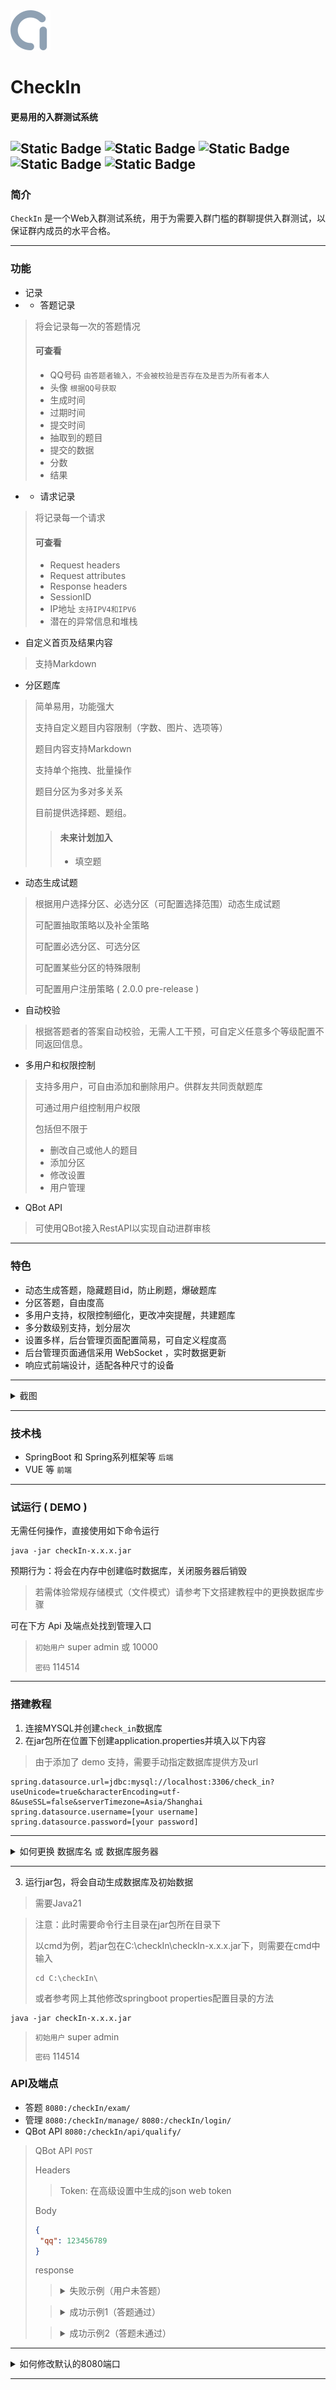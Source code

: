 <img width="64" height="64" src="icon.svg" alt="icon">

# CheckIn
#### 更易用的入群测试系统
![Static Badge](https://img.shields.io/badge/Language-Java-red)
![Static Badge](https://img.shields.io/badge/JavaRequire-21-red)
![Static Badge](https://img.shields.io/badge/Beta-2.1.2_beta_3-blue)
![Static Badge](https://img.shields.io/badge/Stable-2.1.1-blue)
![Static Badge](https://img.shields.io/badge/Status-Developing-green)
---

### 简介

`CheckIn` 是一个Web入群测试系统，用于为需要入群门槛的群聊提供入群测试，以保证群内成员的水平合格。

---
### 功能

- 记录
- - 答题记录
> 将会记录每一次的答题情况
> #### 可查看
> - QQ号码 `由答题者输入，不会被校验是否存在及是否为所有者本人`
> - 头像 `根据QQ号获取`
> - 生成时间
> - 过期时间
> - 提交时间
> - 抽取到的题目
> - 提交的数据
> - 分数
> - 结果

- - 请求记录
> 将记录每一个请求
> #### 可查看
> - Request headers
> - Request attributes
> - Response headers
> - SessionID
> - IP地址 `支持IPV4和IPV6`
> - 潜在的异常信息和堆栈

- 自定义首页及结果内容
> 支持Markdown

- 分区题库
> 简单易用，功能强大
> 
> 支持自定义题目内容限制（字数、图片、选项等）
> 
> 题目内容支持Markdown
> 
> 支持单个拖拽、批量操作
> 
> 题目分区为多对多关系
>
> 目前提供选择题、题组。
> > #### 未来计划加入
> > - 填空题

- 动态生成试题
> 根据用户选择分区、必选分区（可配置选择范围）动态生成试题
> 
> 可配置抽取策略以及补全策略
> 
> 可配置必选分区、可选分区
> 
> 可配置某些分区的特殊限制
> 
> 可配置用户注册策略 ( 2.0.0 pre-release )

- 自动校验
> 根据答题者的答案自动校验，无需人工干预，可自定义任意多个等级配置不同返回信息。

- 多用户和权限控制
> 支持多用户，可自由添加和删除用户。供群友共同贡献题库
> 
> 可通过用户组控制用户权限
> 
> 包括但不限于
> - 删改自己或他人的题目
> - 添加分区
> - 修改设置
> - 用户管理

- QBot API
> 可使用QBot接入RestAPI以实现自动进群审核
---

### 特色

- 动态生成答题，隐藏题目id，防止刷题，爆破题库
- 分区答题，自由度高
- 多用户支持，权限控制细化，更改冲突提醒，共建题库
- 多分数级别支持，划分层次
- 设置多样，后台管理页面配置简易，可自定义程度高
- 后台管理页面通信采用 WebSocket ，实时数据更新
- 响应式前端设计，适配各种尺寸的设备

---

<details>

<summary>
截图
</summary>

![1.png](/screenshots/2.0.1/screenshot(1).jpeg "1")
![2.png](/screenshots/2.0.1/screenshot(2).jpeg "2")
![3.png](/screenshots/2.0.1/screenshot(3).jpeg "3")
![4.png](/screenshots/2.0.1/screenshot(4).jpeg "4")
![5.png](/screenshots/2.0.1/screenshot(5).jpeg "5")
![6.png](/screenshots/2.0.1/screenshot(6).jpeg "6")
![7.png](/screenshots/2.0.1/screenshot(7).jpeg "7")
![8.png](/screenshots/2.0.1/screenshot(8).jpeg "8")
![9.png](/screenshots/2.0.1/screenshot(9).jpeg "9")
![10.png](/screenshots/2.0.1/screenshot(10).jpeg "10")
![11.png](/screenshots/2.0.1/screenshot(11).jpeg "11")
![12.png](/screenshots/2.0.1/screenshot(12).jpeg "12")
![13.png](/screenshots/2.0.1/screenshot(13).jpeg "13")
![14.png](/screenshots/2.0.1/screenshot(14).jpeg "14")
![15.png](/screenshots/2.0.1/screenshot(15).jpeg "15")
![16.png](/screenshots/2.0.1/screenshot(16).jpeg "16")
![17.png](/screenshots/2.0.1/screenshot(17).jpeg "17")
![18.png](/screenshots/2.0.1/screenshot(18).jpeg "18")
![19.png](/screenshots/2.0.1/screenshot(19).jpeg "19")
![20.png](/screenshots/2.0.1/screenshot(20).jpeg "20")
![21.png](/screenshots/2.0.1/screenshot(21).jpeg "21")
![22.png](/screenshots/2.0.1/screenshot(22).jpeg "22")
![23.png](/screenshots/2.0.1/screenshot(23).jpeg "23")
![24.png](/screenshots/2.0.1/screenshot(24).jpeg "24")
![25.png](/screenshots/2.0.1/screenshot(25).jpeg "25")

</details>

---

### 技术栈
- SpringBoot 和 Spring系列框架等 `后端`
- VUE 等 `前端`

---

### 试运行 ( DEMO )
无需任何操作，直接使用如下命令运行
```shell
java -jar checkIn-x.x.x.jar
```
预期行为：将会在内存中创建临时数据库，关闭服务器后销毁

> 若需体验常规存储模式（文件模式）请参考下文搭建教程中的更换数据库步骤

可在下方 Api 及端点处找到管理入口
> `初始用户` super admin 或 10000
> 
> `密码` 114514

---

### 搭建教程
1. 连接MYSQL并创建`check_in`数据库
2. 在jar包所在位置下创建application.properties并填入以下内容
> 由于添加了 demo 支持，需要手动指定数据库提供方及url
```properties
spring.datasource.url=jdbc:mysql://localhost:3306/check_in?useUnicode=true&characterEncoding=utf-8&useSSL=false&serverTimezone=Asia/Shanghai
spring.datasource.username=[your username]
spring.datasource.password=[your password]
```
---

<details>
<summary>如何更换 数据库名 或 数据库服务器</summary>

更改application.properties中的
```properties
spring.datasource.url
```

eg.
```properties
spring.datasource.url=jdbc:mysql://localhost:3306/checkIn?useUnicode=true&characterEncoding=utf-8&useSSL=false&serverTimezone=Asia/Shanghai
```

> 内嵌支持的数据库
>
> MySQL
> ```properties
> spring.datasource.url=jdbc:mysql://localhost:3306/check_in?characterEncoding=utf8&allowPublicKeyRetrieval=true&useSSL=false
> ```
> H2Database (文件模式)
> ```properties
> spring.datasource.url=jdbc:h2:file:./check_in
> spring.datasource.username=root
> spring.datasource.password=root
> #===open web console(http://localhost:8080/h2-console)===
> #spring.h2.console.enabled=true
> #spring.h2.console.path=/h2-console
> ```
</details>

---

3. 运行jar包，将会自动生成数据库及初始数据
> 需要Java21

> 注意：此时需要命令行主目录在jar包所在目录下
> 
> 以cmd为例，若jar包在C:\checkIn\checkIn-x.x.x.jar下，则需要在cmd中输入
> ```shell
> cd C:\checkIn\
> ```
> 或者参考网上其他修改springboot properties配置目录的方法

```shell
java -jar checkIn-x.x.x.jar
```
> `初始用户` super admin
>
> `密码` 114514


### API及端点
- 答题 `8080:/checkIn/exam/`
- 管理 `8080:/checkIn/manage/` `8080:/checkIn/login/`
- QBot API `8080:/checkIn/api/qualify/`

> QBot API `POST`
> 
> Headers
> 
> > Token: 在高级设置中生成的json web token
> 
> Body
> ```json
> {
>  "qq": 123456789
> }
> ```
> response
>
> > <details> 
> > <summary>失败示例（用户未答题）</summary>
> >
> > ```json 
> > {
> > "result": "examData not found",
> > "type": "error"
> > }
> > ```
> > 
> > </details>
>
> > <details> 
> > <summary>成功示例1（答题通过）</summary>
> >
> > ```json
> > {
> > "examData": {
> > "id": "4fb9ec45-bffa-402e-92ff-078b993eb303",
> > "qqNumber": 10001,
> > "questionAmount": 10,
> > "status": "SUBMITTED",
> > "examResult": {
> > "qq": 10001,
> > "score": 100.0,
> > "correctCount": 10,
> > "halfCorrectCount": 0,
> > "wrongCount": 0,
> > "questionCount": 0,
> > "message": "[markdown text1]",
> > "level": "通过",
> > "colorHex": "#67C23A"
> > },
> > "generateTime": "2025-02-11 23:03:45",
> > "submitTime": "2025-02-11 23:03:58",
> > "expireTime": "2025-02-18 23:03:45"
> > },
> > "level": "通过",
> > "type": "success"
> > }
> > ```
> > 
> > </details>
>
> > <details> 
> > <summary>成功示例2（答题未通过）</summary>
> > 
> >  ```json
> >  {
> >  "examData": {
> >  "id": "9e2b4566-33c5-4279-9b76-0140926f5cab",
> >  "qqNumber": 10002,
> >  "questionAmount": 10,
> >  "status": "SUBMITTED",
> >  "examResult": {
> >  "qq": 10002,
> >  "score": 0.0,
> >  "correctCount": 0,
> >  "halfCorrectCount": 0,
> >  "wrongCount": 10,
> >  "questionCount": 0,
> >  "message": "[markdown text1]",
> >  "level": "未通过",
> >  "colorHex": "#F56C6C"
> >  },
> >  "generateTime": "2025-02-11 23:05:54",
> >  "submitTime": "2025-02-11 23:06:03",
> >  "expireTime": "2025-02-18 23:05:54"
> >  },
> >  "level": "未通过",
> >  "type": "success"
> >  }
> >  ```
> > 
> > </details>
---
<details>
<summary>如何修改默认的8080端口</summary>

在application.properties中添加
```properties
server.port=[your port]
```
</details>

---
